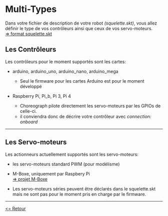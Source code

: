 # Multi-Types

Dans votre fichier de description de votre robot *(squelette.skt)*, vous allez définir le type de vos contrôleurs ainsi que ceux de vos servo-moteurs.  
[=> format squelette.skt](../skeleton/file_format_skeleton_fr.md)

## **Les Contrôleurs**

Les contrôleurs pour le moment supportés sont les cartes:

- arduino, arduino_uno, arduino_nano, arduino_mega
  - Seul le firmware pour les cartes Arduino est pour le moment développé

- Raspberry Pi, Pi_b, Pi 3, Pi 4
  - Choreograph pilote directement les servo-moteurs par les GPIOs de celle-ci.
  - il conviendra donc de décrire votre contrôleur avec *connection: onboard*

---

## **Les Servo-moteurs**

Les actionneurs actuellement supportés sont les servo-moteurs:

- les servo-moteurs standard PWM (pour modélisme)

- M-Boxe, uniquement par Raspbery Pi  
[=> projet M-Boxe](https://github.com/Nao974/M-BOXE)

- Les servo-moteurs séries peuvent être déclarés dans le squelette.skt mais ne sont pas pour le moment pris en charge par le firmware.

---

[<= Retour](../../README_fr.md#multi-type)
